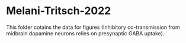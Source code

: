 # Melani-Tritsch-2022

This folder cotains the data for figures (Inhibitory co-transmission from midbrain dopamine neurons relies on presynaptic GABA uptake).

